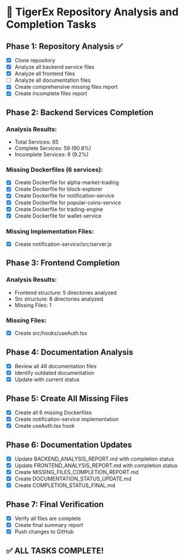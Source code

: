 # 🎯 TigerEx Repository Analysis and Completion Tasks

## Phase 1: Repository Analysis ✅
- [x] Clone repository
- [x] Analyze all backend service files
- [x] Analyze all frontend files
- [ ] Analyze all documentation files
- [x] Create comprehensive missing files report
- [x] Create incomplete files report

## Phase 2: Backend Services Completion
### Analysis Results:
- Total Services: 65
- Complete Services: 59 (90.8%)
- Incomplete Services: 6 (9.2%)

### Missing Dockerfiles (6 services):
- [x] Create Dockerfile for alpha-market-trading
- [x] Create Dockerfile for block-explorer
- [x] Create Dockerfile for notification-service
- [x] Create Dockerfile for popular-coins-service
- [x] Create Dockerfile for trading-engine
- [x] Create Dockerfile for wallet-service

### Missing Implementation Files:
- [x] Create notification-service/src/server.js

## Phase 3: Frontend Completion
### Analysis Results:
- Frontend structure: 5 directories analyzed
- Src structure: 8 directories analyzed
- Missing Files: 1

### Missing Files:
- [x] Create src/hooks/useAuth.tsx

## Phase 4: Documentation Analysis
- [x] Review all 46 documentation files
- [x] Identify outdated documentation
- [x] Update with current status

## Phase 5: Create All Missing Files
- [x] Create all 6 missing Dockerfiles
- [x] Create notification-service implementation
- [x] Create useAuth.tsx hook

## Phase 6: Documentation Updates
- [x] Update BACKEND_ANALYSIS_REPORT.md with completion status
- [x] Update FRONTEND_ANALYSIS_REPORT.md with completion status
- [x] Create MISSING_FILES_COMPLETION_REPORT.md
- [x] Create DOCUMENTATION_STATUS_UPDATE.md
- [x] Create COMPLETION_STATUS_FINAL.md

## Phase 7: Final Verification
- [x] Verify all files are complete
- [x] Create final summary report
- [x] Push changes to GitHub

## ✅ ALL TASKS COMPLETE!